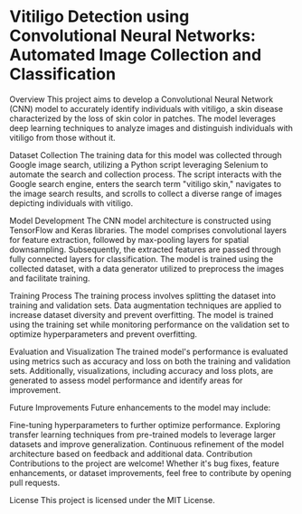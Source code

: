 # Vitiligo Detection using Convolutional Neural Networks: Automated Image Collection and Classification
Overview
This project aims to develop a Convolutional Neural Network (CNN) model to accurately identify individuals with vitiligo, a skin disease characterized by the loss of skin color in patches. The model leverages deep learning techniques to analyze images and distinguish individuals with vitiligo from those without it.

Dataset Collection
The training data for this model was collected through Google image search, utilizing a Python script leveraging Selenium to automate the search and collection process. The script interacts with the Google search engine, enters the search term "vitiligo skin," navigates to the image search results, and scrolls to collect a diverse range of images depicting individuals with vitiligo.

Model Development
The CNN model architecture is constructed using TensorFlow and Keras libraries. The model comprises convolutional layers for feature extraction, followed by max-pooling layers for spatial downsampling. Subsequently, the extracted features are passed through fully connected layers for classification. The model is trained using the collected dataset, with a data generator utilized to preprocess the images and facilitate training.

Training Process
The training process involves splitting the dataset into training and validation sets. Data augmentation techniques are applied to increase dataset diversity and prevent overfitting. The model is trained using the training set while monitoring performance on the validation set to optimize hyperparameters and prevent overfitting.

Evaluation and Visualization
The trained model's performance is evaluated using metrics such as accuracy and loss on both the training and validation sets. Additionally, visualizations, including accuracy and loss plots, are generated to assess model performance and identify areas for improvement.

Future Improvements
Future enhancements to the model may include:

Fine-tuning hyperparameters to further optimize performance.
Exploring transfer learning techniques from pre-trained models to leverage larger datasets and improve generalization.
Continuous refinement of the model architecture based on feedback and additional data.
Contribution
Contributions to the project are welcome! Whether it's bug fixes, feature enhancements, or dataset improvements, feel free to contribute by opening pull requests.

License
This project is licensed under the MIT License.
